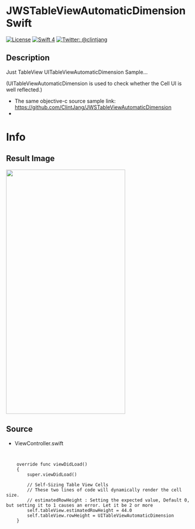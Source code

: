 # JWSTableViewAutomaticDimensionSwift
[![License](http://img.shields.io/badge/License-MIT-green.svg?style=flat)](https://github.com/clintjang/JWSBoltsSwiftSample/blob/master/LICENSE) [![Swift 4](https://img.shields.io/badge/swift-4.0-orange.svg?style=flat)](https://swift.org) [![Twitter: @clintjang](https://img.shields.io/badge/Contact-Twitter-blue.svg?style=flat)](https://twitter.com/clintjang)

## Description
Just TableView UITableViewAutomaticDimension Sample...

(UITableViewAutomaticDimension is used to check whether the Cell UI is well reflected.)
- The same objective-c source sample link: https://github.com/ClintJang/JWSTableViewAutomaticDimension
- 
# Info
## Result Image

<img width="325" height="667" src="/Image/sample01.gif"></img>

## Source
- ViewController.swift
<pre><code>

    override func viewDidLoad()
    {
        super.viewDidLoad()
        
        // Self-Sizing Table View Cells 
        // These two lines of code will dynamically render the cell size.
        // estimatedRowHeight : Setting the expected value, Default 0, but setting it to 1 causes an error. Let it be 2 or more
        self.tableView.estimatedRowHeight = 44.0
        self.tableView.rowHeight = UITableViewAutomaticDimension
    }

</code></pre>
